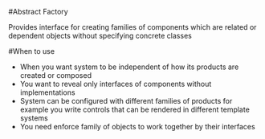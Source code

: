 #Abstract Factory

Provides interface for creating families of components which are related or dependent objects without specifying concrete classes

#When to use

* When you want system to be independent  of how its products are created or composed
* You want to reveal only interfaces of components without implementations
* System can be configured with different families of products for example you write controls that can be rendered in different
template systems
* You need enforce family of objects to work together by their interfaces